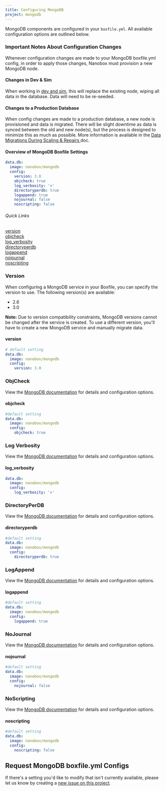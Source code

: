 ```yaml
---
title: Configuring MongoDB
project: mongodb
---
```


MongoDB components are configured in your `boxfile.yml`. All available configuration options are outlined below.

### Important Notes About Configuration Changes
Whenever configuration changes are made to your MongoDB boxfile.yml config, in order to apply those changes, Nanobox must provision a new MongoDB node.

#### Changes in Dev & Sim
When working in [dev and sim](https://docs.nanobox.io/local-dev/dev-sim/), this will replace the existing node, wiping all data in the database. Data will need to be re-seeded.

#### Changes to a Production Database
When config changes are made to a production database, a new node is provisioned and data is migrated. There will be slight downtime as data is synced between the old and new node(s), but the process is designed to minimize this as much as possible. More information is available in the [Data Migrations During Scaling & Repairs ](https://docs.nanobox.io/data-management/data-migrations-scaling/) doc.

#### Overview of MongoDB Boxfile Settings
```yaml
data.db:
  image: nanobox/mongodb
  config:
    version: 3.0
    objcheck: true
    log_verbosity: 'v'
    directoryperdb: true
    logappend: true
    nojournal: false
    noscripting: false
```

###### Quick Links
[version](#version)  
[objcheck](#objcheck)  
[log\_verbosity](#log-verbosity)  
[directoryperdb](#directoryperdb)  
[logappend](#logappend)  
[nojournal](#nojournal)  
[noscripting](#noscripting)

### Version
When configuring a MongoDB service in your Boxfile, you can specify the version to use. The following version(s) are available:

- 2.6
- 3.0

**Note:** Due to version compatibility constraints, MongoDB versions cannot be changed after the service is created. To use a different version, you'll have to create a new MongoDB service and manually migrate data.

#### version
```yaml
# default setting
data.db:
  image: nanobox/mongodb
  config:
    version: 3.0
```

### ObjCheck
View the [MongoDB documentation](http://docs.mongodb.org/manual/reference/configuration-options/#diaglog) for details and configuration options.

#### objcheck
```yaml
#default setting
data.db:
  image: nanobox/mongodb
  config:
    objcheck: true
```

### Log Verbosity
View the [MongoDB documentation](http://docs.mongodb.org/manual/reference/configuration-options/#verbose) for details and configuration options.

#### log\_verbosity
```yaml
data.db:
  image: nanobox/mongodb
  config:
    log_verbosity: 'v'
```

### DirectoryPerDB
View the [MongoDB documentation](http://docs.mongodb.org/manual/reference/configuration-options/#directoryperdb) for details and configuration options.

#### directoryperdb
```yaml
#default setting
data.db:
  image: nanobox/mongodb
  config:
    directoryperdb: true
```

### LogAppend
View the [MongoDB documentation](http://docs.mongodb.org/manual/reference/configuration-options/#logappend) for details and configuration options.

#### logappend
```yaml
#default setting
data.db:
  image: nanobox/mongodb
  config:
    logappend: true
```

### NoJournal
View the [MongoDB documentation](http://docs.mongodb.org/manual/reference/configuration-options/#nojournal) for details and configuration options.

#### nojournal
```yaml
#default setting
data.db:
  image: nanobox/mongodb
  config:
    nojournal: false
```

### NoScripting
View the [MongoDB documentation](http://docs.mongodb.org/manual/reference/configuration-options/#noscripting) for details and configuration options.

#### noscripting
```yaml
#default setting
data.db:
  image: nanobox/mongodb
  config:
    noscripting: false
```

## Request MongoDB boxfile.yml Configs
If there's a setting you'd like to modify that isn't currently available, please let us know by creating a [new issue on this project](https://github.com/nanobox-io/nanobox-docker-mongodb/issues/new).

